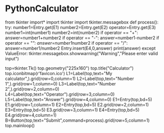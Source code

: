 # PythonCalculator
from tkinter import*
import tkinter
import tkinter.messagebox
def process():
	try:
		number1=Entry.get(E1)
		number2=Entry.get(E2)
		operator=Entry.get(E3)
		number1=int(number1)
		number2=int(number2)
		if operator == "+":
			answer=number1+number2
		if operator == "-":
			answer=number1-number2
		if operator == "*":
			answer=number1*number2
		if operator == "/":
			answer=number1/number2
		Entry.insert(E4,0,answer)
		print(answer)
	except ValueError:
		tkinter.messagebox.showwarning("Warning","Please enter valid input")

		
top=tkinter.Tk()
top.geometry("225x160")
top.title("Calculator")
top.iconbitmap(r'favicon.ico')
L1=Label(top,text="My calculator",).grid(row=0,column=1)
L2=Label(top,text="Number 1",).grid(row=1,column=0)
L3=Label(top,text="Number 2",).grid(row=2,column=0)
L4=Label(top,text="Operator").grid(row=3,column=0)
L5=Label(top,text="Answer").grid(row=4,column=0)
E1=Entry(top,bd=5)
E1.grid(row=1,column=1)
E2=Entry(top,bd=5)
E2.grid(row=2,column=1)
E3=Entry(top,bd=5)
E3.grid(row=3,column=1)
E4=Entry(top,bd=5)
E4.grid(row=4,column=1)
B=Button(top,text="Submit",command=process).grid(row=5,column=1)
top.mainloop()

